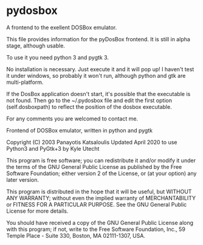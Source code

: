 # pydosbox
A frontend to the exellent DOSBox emulator.

This file provides information for the pyDosBox frontend.
It is still in alpha stage, although usable.

To use it you need python 3 and pygtk 3.

No installation is necessary. Just execute it and it will pop up!
I haven't test it under windows, so probably it won't run, although 
python and gtk are multi-platform.

If the DosBox application doesn't start, it's possible that the 
executable is not found. Then go to the ~/.pydosbox file and edit
the first option (self.dosboxpath) to reflect the position of the
dosbox executable.

For any comments you are welcomed to contact me.


Frontend of DOSBox emulator, written in python and pygtk

Copyright (C) 2003 Panayotis Katsaloulis 
 Updated April 2020 to use Python3 and PyGtk+3 by Kyle Utecht

This program is free software; you can redistribute it and/or
modify it under the terms of the GNU General Public License
as published by the Free Software Foundation; either version 2
of the License, or (at your option) any later version.

This program is distributed in the hope that it will be useful,
but WITHOUT ANY WARRANTY; without even the implied warranty of
MERCHANTABILITY or FITNESS FOR A PARTICULAR PURPOSE.  See the
GNU General Public License for more details.

You should have received a copy of the GNU General Public License
along with this program; if not, write to the Free Software
Foundation, Inc., 59 Temple Place - Suite 330, Boston, MA  02111-1307, USA.
